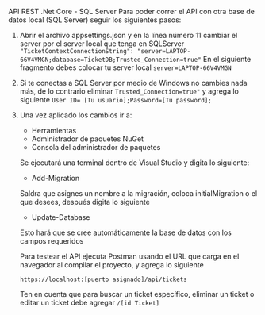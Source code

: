 API REST .Net Core - SQL Server
Para poder correr el API con otra base de datos local (SQL Server) seguir los siguientes pasos:

1. Abrir el archivo appsettings.json y en la línea número 11 cambiar el server por el server local que tenga en SQLServer
`"TicketContextConnectionString": "server=LAPTOP-66V4VMGN;database=TicketDB;Trusted_Connection=true"`
En el siguiente fragmento debes colocar tu server local
`server=LAPTOP-66V4VMGN`
2. Si te conectas a SQL Server por medio de Windows no cambies nada más, de lo contrario eliminar
`Trusted_Connection=true"`
   y agrega lo siguiente
   `User ID= [Tu usuario];Password=[Tu password];`

3. Una vez aplicado los cambios ir a:
   - Herramientas
   - Administrador de paquetes NuGet
   - Consola del administrador de paquetes
   
   Se ejecutará una terminal dentro de Visual Studio y digita lo siguiente:
   
   - Add-Migration
   
   Saldra que asignes un nombre a la migración, coloca initialMigration o el que desees, después digita lo siguiente
   
   - Update-Database
   
   Esto hará que se cree automáticamente la base de datos con los campos requeridos
   
   Para testear el API ejecuta Postman usando el URL que carga en el navegador al compilar el proyecto, y agrega lo siguiente
   
   `https://localhost:[puerto asignado]/api/tickets`
   
   Ten en cuenta que para buscar un ticket específico, eliminar un ticket o editar un ticket debe agregar `/[id Ticket]`

